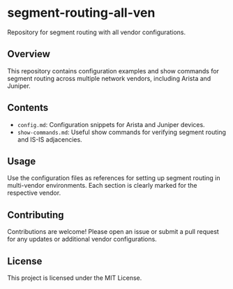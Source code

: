 # segment-routing-all-ven

Repository for segment routing with all vendor configurations.

## Overview

This repository contains configuration examples and show commands for segment routing across multiple network vendors, including Arista and Juniper.

## Contents

- `config.md`: Configuration snippets for Arista and Juniper devices.
- `show-commands.md`: Useful show commands for verifying segment routing and IS-IS adjacencies.

## Usage

Use the configuration files as references for setting up segment routing in multi-vendor environments. Each section is clearly marked for the respective vendor.

## Contributing

Contributions are welcome! Please open an issue or submit a pull request for any updates or additional vendor configurations.

## License

This project is licensed under the MIT License.

